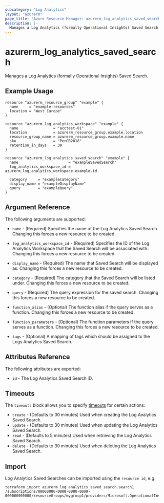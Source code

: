 ```yaml
---
subcategory: "Log Analytics"
layout: "azurerm"
page_title: "Azure Resource Manager: azurerm_log_analytics_saved_search"
description: |-
  Manages a Log Analytics (formally Operational Insights) Saved Search.
---
```


# azurerm_log_analytics_saved_search

Manages a Log Analytics (formally Operational Insights) Saved Search.

## Example Usage

```hcl
resource "azurerm_resource_group" "example" {
  name     = "example-resources"
  location = "West Europe"
}

resource "azurerm_log_analytics_workspace" "example" {
  name                = "acctest-01"
  location            = azurerm_resource_group.example.location
  resource_group_name = azurerm_resource_group.example.name
  sku                 = "PerGB2018"
  retention_in_days   = 30
}

resource "azurerm_log_analytics_saved_search" "example" {
  name                       = "exampleSavedSearch"
  log_analytics_workspace_id = azurerm_log_analytics_workspace.example.id

  category     = "exampleCategory"
  display_name = "exampleDisplayName"
  query        = "exampleQuery"
}
```

## Argument Reference

The following arguments are supported:

* `name` - (Required) Specifies the name of the Log Analytics Saved Search. Changing this forces a new resource to be created.

* `log_analytics_workspace_id` - (Required) Specifies the ID of the Log Analytics Workspace that the Saved Search will be associated with. Changing this forces a new resource to be created.

* `display_name` - (Required) The name that Saved Search will be displayed as. Changing this forces a new resource to be created.

* `category` - (Required) The category that the Saved Search will be listed under. Changing this forces a new resource to be created.

* `query` - (Required) The query expression for the saved search. Changing this forces a new resource to be created.

* `function_alias` - (Optional) The function alias if the query serves as a function. Changing this forces a new resource to be created.

* `function_parameters` - (Optional) The function parameters if the query serves as a function. Changing this forces a new resource to be created.

* `tags` - (Optional) A mapping of tags which should be assigned to the Logs Analytics Saved Search.

## Attributes Reference

The following attributes are exported:

* `id` - The Log Analytics Saved Search ID.

## Timeouts

The `timeouts` block allows you to specify [timeouts](https://www.terraform.io/language/resources/syntax#operation-timeouts) for certain actions:

* `create` - (Defaults to 30 minutes) Used when creating the Log Analytics Saved Search.
* `update` - (Defaults to 30 minutes) Used when updating the Log Analytics Saved Search.
* `read` - (Defaults to 5 minutes) Used when retrieving the Log Analytics Saved Search.
* `delete` - (Defaults to 30 minutes) Used when deleting the Log Analytics Saved Search.

## Import

Log Analytics Saved Searches can be imported using the `resource id`, e.g.

```shell
terraform import azurerm_log_analytics_saved_search.search1 /subscriptions/00000000-0000-0000-0000-000000000000/resourceGroups/mygroup1/providers/Microsoft.OperationalInsights/workspaces/workspace1/savedSearches/search1
```

